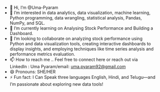 - 👋 Hi, I’m @Uma-Pyaram
- 👀 I’m interested in data analytics, data visualization, machine learning, Python programming, data wrangling, statistical analysis, Pandas, NumPy, and SQL.
- 🌱 I’m currently learning on Analysing Stock Performance and Building a Dashboard.
- 💞️ I’m looking to collaborate on analyzing stock performance using Python and data visualization tools, creating interactive dashboards to display insights, and employing techniques like time series analysis and performance metrics evaluation.
- 📫 How to reach me .. Feel free to connect here or reach out via LinkedIn : Uma Pyaram/email: uma.pyaram92@gmail.com
- 😄 Pronouns: SHE/HER
- ⚡ Fun fact: I Can Speak three languages English, Hindi, and Telugu—and I’m passionate about exploring new data tools!
<!---
Uma-Pyaram/Uma-Pyaram is a ✨ special ✨ repository because its `README.md` (this file) appears on your GitHub profile.
You can click the Preview link to take a look at your changes.
--->
